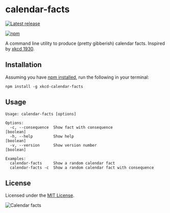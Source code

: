 # calendar-facts

[![Latest release](https://img.shields.io/github/release/shreyasminocha/calendar-facts.svg)](//github.com/shreyasminocha/calendar-facts/releases/latest)

[![npm](https://img.shields.io/npm/v/xkcd-calendar-facts.svg)](//npmjs.com/package/xkcd-calendar-facts)

A command line utility to produce (pretty gibberish) calendar facts. Inspired by [xkcd 1930](//xkcd.com/1930).

## Installation

Assuming you have [npm installed](//www.npmjs.com/get-npm), run the following in your terminal:

```shell
npm install -g xkcd-calendar-facts
```

## Usage

```
Usage: calendar-facts [options]

Options:
  -c, --consequence  Show fact with consequence                        [boolean]
  -h, --help         Show help                                         [boolean]
  -v, --version      Show version number                               [boolean]

Examples:
  calendar-facts     Show a random calendar fact
  calendar-facts -c  Show a random calendar fact with consequence
```

## License

Licensed under the [MIT License](//shreyas.mit-license.org/2017).

![Calendar facts](https://imgs.xkcd.com/comics/calendar_facts_2x.png)
